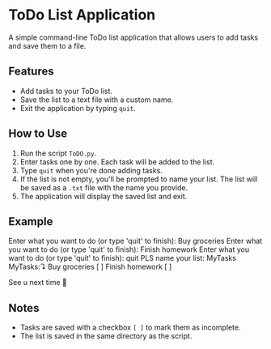# ToDo List Application

A simple command-line ToDo list application that allows users to add tasks and save them to a file.

## Features
- Add tasks to your ToDo list.
- Save the list to a text file with a custom name.
- Exit the application by typing `quit`.

## How to Use
1. Run the script `ToDO.py`.
2. Enter tasks one by one. Each task will be added to the list.
3. Type `quit` when you're done adding tasks.
4. If the list is not empty, you'll be prompted to name your list. The list will be saved as a `.txt` file with the name you provide.
5. The application will display the saved list and exit.

## Example

Enter what you want to do (or type 'quit' to finish): Buy groceries
Enter what you want to do (or type 'quit' to finish): Finish homework
Enter what you want to do (or type 'quit' to finish): quit
PLS name your list: MyTasks
MyTasks:↴
Buy groceries [ ]
Finish homework [ ]

See u next time 💙

## Notes
- Tasks are saved with a checkbox `[ ]` to mark them as incomplete.
- The list is saved in the same directory as the script.